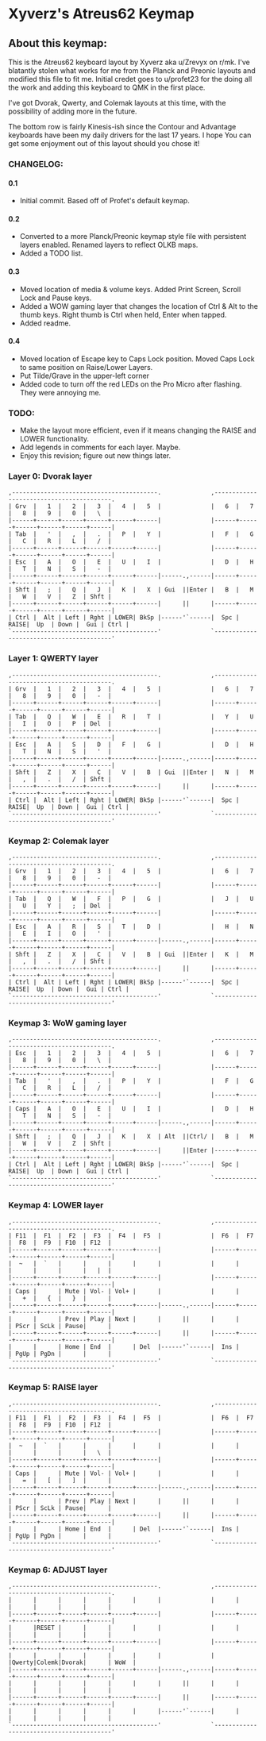 # Xyverz's Atreus62 Keymap

## About this keymap:

This is the Atreus62 keyboard layout by Xyverz aka u/Zrevyx on r/mk. I've blatantly stolen what works for me from the Planck and Preonic layouts and modified this file to fit me. Initial credet goes to u/profet23 for the doing all the work and adding this keyboard to QMK in the first place.

I've got Dvorak, Qwerty, and Colemak layouts at this time, with the possibility of adding more in the future.

The bottom row is fairly Kinesis-ish since the Contour and Advantage keyboards have been my daily drivers for the last 17 years. I hope You can get some enjoyment out of this layout should you chose it!

### CHANGELOG:

#### 0.1
 *  Initial commit. Based off of Profet's default keymap.
#### 0.2
 * Converted to a more Planck/Preonic keymap style file with persistent layers enabled. Renamed layers to reflect OLKB maps.
 * Added a TODO list.
#### 0.3
 * Moved location of media & volume keys. Added Print Screen, Scroll Lock and Pause keys.
 * Added a WOW gaming layer that changes the location of Ctrl & Alt to the thumb keys. Right thumb is Ctrl when held, Enter when tapped.
 * Added readme.
#### 0.4
 * Moved location of Escape key to Caps Lock position. Moved Caps Lock to same position on Raise/Lower Layers.
 * Put Tilde/Grave in the upper-left corner
 * Added code to turn off the red LEDs on the Pro Micro after flashing. They were annoying me.

### TODO:

 * Make the layout more efficient, even if it means changing the RAISE
   and LOWER functionality.
 * Add legends in comments for each layer. Maybe.
 * Enjoy this revision; figure out new things later.

### Layer 0: Dvorak layer

	,-----------------------------------------.              ,-----------------------------------------.
	| Grv  |   1  |   2  |   3  |   4  |   5  |              |   6  |   7  |   8  |   9  |   0  |   \  |
	|------+------+------+------+------+------|              |------+------+------+------+------+------|
	| Tab  |   '  |   ,  |   .  |   P  |   Y  |              |   F  |   G  |   C  |   R  |   L  |   /  |
	|------+------+------+------+------+------|              |------+------+------+------+------+------|
	| Esc  |   A  |   O  |   E  |   U  |   I  |              |   D  |   H  |   T  |   N  |   S  |   -  |
	|------+------+------+------+------+------|------.,------|------+------+------+------+------+------|
	| Shft |   ;  |   Q  |   J  |   K  |   X  | Gui  ||Enter |   B  |   M  |   W  |   V  |   Z  | Shft |
	|------+------+------+------+------+------|      ||      |------+------+------+------+------+------|
	| Ctrl |  Alt | Left | Rght | LOWER| BkSp |------'`------|  Spc | RAISE|  Up  | Down |  Gui | Ctrl |
	`-----------------------------------------'              `-----------------------------------------'

### Layer 1: QWERTY layer

	,-----------------------------------------.              ,-----------------------------------------.
	| Grv  |   1  |   2  |   3  |   4  |   5  |              |   6  |   7  |   8  |   9  |   0  |   -  |
	|------+------+------+------+------+------|              |------+------+------+------+------+------|
	| Tab  |   Q  |   W  |   E  |   R  |   T  |              |   Y  |   U  |   I  |   O  |   P  | Del  |
	|------+------+------+------+------+------|              |------+------+------+------+------+------|
	| Esc  |   A  |   S  |   D  |   F  |   G  |              |   D  |   H  |   T  |   N  |   S  |   '  |
	|------+------+------+------+------+------|------.,------|------+------+------+------+------+------|
	| Shft |   Z  |   X  |   C  |   V  |   B  | Gui  ||Enter |   N  |   M  |   ,  |   .  |   /  | Shft |
	|------+------+------+------+------+------|      ||      |------+------+------+------+------+------|
	| Ctrl |  Alt | Left | Rght | LOWER| BkSp |------'`------|  Spc | RAISE|  Up  | Down |  Gui | Ctrl |
	`-----------------------------------------'              `-----------------------------------------'
	 
### Keymap 2: Colemak layer

	,-----------------------------------------.              ,-----------------------------------------.
	| Grv  |   1  |   2  |   3  |   4  |   5  |              |   6  |   7  |   8  |   9  |   0  |   -  |
	|------+------+------+------+------+------|              |------+------+------+------+------+------|
	| Tab  |   Q  |   W  |   F  |   P  |   G  |              |   J  |   U  |   U  |   Y  |   ;  | Del  |
	|------+------+------+------+------+------|              |------+------+------+------+------+------|
	| Esc  |   A  |   R  |   S  |   T  |   D  |              |   H  |   N  |   E  |   I  |   O  |   '  |
	|------+------+------+------+------+------|------.,------|------+------+------+------+------+------|
	| Shft |   Z  |   X  |   C  |   V  |   B  | Gui  ||Enter |   K  |   M  |   ,  |   .  |   /  | Shft |
	|------+------+------+------+------+------|      ||      |------+------+------+------+------+------|
	| Ctrl |  Alt | Left | Rght | LOWER| BkSp |------'`------|  Spc | RAISE|  Up  | Down |  Gui | Ctrl |
	`-----------------------------------------'              `-----------------------------------------'

### Keymap 3: WoW gaming layer

	,-----------------------------------------.              ,-----------------------------------------.
	| Esc  |   1  |   2  |   3  |   4  |   5  |              |   6  |   7  |   8  |   9  |   0  |   \  |
	|------+------+------+------+------+------|              |------+------+------+------+------+------|
	| Tab  |   '  |   ,  |   .  |   P  |   Y  |              |   F  |   G  |   C  |   R  |   L  |   /  |
	|------+------+------+------+------+------|              |------+------+------+------+------+------|
	| Caps |   A  |   O  |   E  |   U  |   I  |              |   D  |   H  |   T  |   N  |   S  |   -  |
	|------+------+------+------+------+------|------.,------|------+------+------+------+------+------|
	| Shft |   ;  |   Q  |   J  |   K  |   X  | Alt  ||Ctrl/ |   B  |   M  |   W  |   V  |   Z  | Shft |
	|------+------+------+------+------+------|      ||Enter |------+------+------+------+------+------|
	| Ctrl |  Alt | Left | Rght | LOWER| BkSp |------'`------|  Spc | RAISE|  Up  | Down |  Gui | Ctrl |
	`-----------------------------------------'              `-----------------------------------------'

### Keymap 4: LOWER layer

	,-----------------------------------------.              ,-----------------------------------------.
	| F11  |  F1  |  F2  |  F3  |  F4  |  F5  |              |  F6  |  F7  |  F8  |  F9  | F10  | F12  |
	|------+------+------+------+------+------|              |------+------+------+------+------+------|
	|  ~   |  `   |      |      |      |      |              |      |      |      |      |      |   |  |
	|------+------+------+------+------+------|              |------+------+------+------+------+------|
	| Caps |      | Mute | Vol- | Vol+ |      |              |      |      |   +  |   {  |   }  |      |
	|------+------+------+------+------+------|------.,------|------+------+------+------+------+------|
	|      |      | Prev | Play | Next |      |      ||      |      |      | PScr | ScLk | Pause|      |
	|------+------+------+------+------+------|      ||      |------+------+------+------+------+------|
	|      |      | Home | End  |      | Del  |------'`------|  Ins |      | PgUp | PgDn |      |      |
	`-----------------------------------------'              `-----------------------------------------'


### Keymap 5: RAISE layer

	,-----------------------------------------.              ,-----------------------------------------.
	| F11  |  F1  |  F2  |  F3  |  F4  |  F5  |              |  F6  |  F7  |  F8  |  F9  | F10  | F12  |
	|------+------+------+------+------+------|              |------+------+------+------+------+------|
	|  ~   |  `   |      |      |      |      |              |      |      |      |      |      |   \  |
	|------+------+------+------+------+------|              |------+------+------+------+------+------|
	| Caps |      | Mute | Vol- | Vol+ |      |              |      |      |   =  |   [  |   ]  |      |
	|------+------+------+------+------+------|------.,------|------+------+------+------+------+------|
	|      |      | Prev | Play | Next |      |      ||      |      |      | PScr | ScLk | Pause|      |
	|------+------+------+------+------+------|      ||      |------+------+------+------+------+------|
	|      |      | Home | End  |      | Del  |------'`------|  Ins |      | PgUp | PgDn |      |      |
	`-----------------------------------------'              `-----------------------------------------'

### Keymap 6: ADJUST layer

	,-----------------------------------------.              ,-----------------------------------------.
	|      |      |      |      |      |      |              |      |      |      |      |      |      |
	|------+------+------+------+------+------|              |------+------+------+------+------+------|
	|      |RESET |      |      |      |      |              |      |      |      |      |      |      |
	|------+------+------+------+------+------|              |------+------+------+------+------+------|
	|      |      |      |      |      |      |              |      |Qwerty|Colemk|Dvorak|      | WoW  |
	|------+------+------+------+------+------|------.,------|------+------+------+------+------+------|
	|      |      |      |      |      |      |      ||      |      |      |      |      |      |      |
	|------+------+------+------+------+------|      ||      |------+------+------+------+------+------|
	|      |      |      |      |      |      |------'`------|      |      |      |      |      |      |
	`-----------------------------------------'              `-----------------------------------------'
